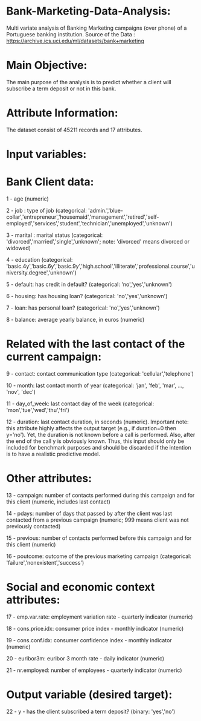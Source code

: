 # Bank-Marketing-Data-Analysis:
Multi variate analysis of Banking Marketing campaigns (over phone) of a Portuguese banking institution.
Source of the Data : https://archive.ics.uci.edu/ml/datasets/bank+marketing

# Main Objective:
The main purpose of the analysis is to predict whether a client will subscribe a term deposit or not in this bank.

# Attribute Information:
The dataset consist of 45211 records and 17 attributes.

# Input variables:
# Bank Client data:
1 - age (numeric)

2 - job : type of job (categorical: 'admin.','blue-collar','entrepreneur','housemaid','management','retired','self-employed','services','student','technician','unemployed','unknown')

3 - marital : marital status (categorical: 'divorced','married','single','unknown'; note: 'divorced' means divorced or widowed)

4 - education (categorical: 'basic.4y','basic.6y','basic.9y','high.school','illiterate','professional.course','university.degree','unknown')

5 - default: has credit in default? (categorical: 'no','yes','unknown')

6 - housing: has housing loan? (categorical: 'no','yes','unknown')

7 - loan: has personal loan? (categorical: 'no','yes','unknown')

8 - balance: average yearly balance, in euros (numeric) 

# Related with the last contact of the current campaign:
9 - contact: contact communication type (categorical: 'cellular','telephone') 

10 - month: last contact month of year (categorical: 'jan', 'feb', 'mar', ..., 'nov', 'dec')

11 - day_of_week: last contact day of the week (categorical: 'mon','tue','wed','thu','fri')

12 - duration: last contact duration, in seconds (numeric). Important note: this attribute highly affects the output target (e.g., if duration=0 then y='no'). Yet, the duration is not known before a call is performed. Also, after the end of the call y is obviously known. Thus, this input should only be included for benchmark purposes and should be discarded if the intention is to have a realistic predictive model.

# Other attributes:
13 - campaign: number of contacts performed during this campaign and for this client (numeric, includes last contact)

14 - pdays: number of days that passed by after the client was last contacted from a previous campaign (numeric; 999 means client was not previously contacted)

15 - previous: number of contacts performed before this campaign and for this client (numeric)

16 - poutcome: outcome of the previous marketing campaign (categorical: 'failure','nonexistent','success')

# Social and economic context attributes:
17 - emp.var.rate: employment variation rate - quarterly indicator (numeric)

18 - cons.price.idx: consumer price index - monthly indicator (numeric) 

19 - cons.conf.idx: consumer confidence index - monthly indicator (numeric) 

20 - euribor3m: euribor 3 month rate - daily indicator (numeric)

21 - nr.employed: number of employees - quarterly indicator (numeric)

# Output variable (desired target):

22 - y - has the client subscribed a term deposit? (binary: 'yes','no')



